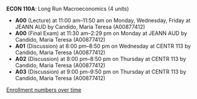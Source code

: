 **ECON 110A**: Long Run Macroeconomics (4 units)

- **A00** (Lecture) at 11:00 am–11:50 am on Monday, Wednesday, Friday at JEANN AUD by Candido, Maria Teresa (A00877412)
- **A00** (Final Exam) at 11:30 am–2:29 pm on Monday at JEANN AUD by Candido, Maria Teresa (A00877412)
- **A01** (Discussion) at 8:00 pm–8:50 pm on Wednesday at CENTR 113 by Candido, Maria Teresa (A00877412)
- **A02** (Discussion) at 8:00 pm–8:50 pm on Thursday at CENTR 113 by Candido, Maria Teresa (A00877412)
- **A03** (Discussion) at 9:00 pm–9:50 pm on Thursday at CENTR 113 by Candido, Maria Teresa (A00877412)

[Enrollment numbers over time](./ECON110A.tsv)
